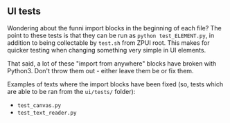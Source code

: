 ## UI tests

Wondering about the funni import blocks in the beginning of each file?
The point to these tests is that they can be run as `python test_ELEMENT.py`,
in addition to being collectable by `test.sh` from ZPUI root.
This makes for quicker testing when changing something very simple in UI elements.

That said, a lot of these "import from anywhere" blocks have broken with Python3.
Don't throw them out - either leave them be or fix them.

Examples of texts where the import blocks have been fixed
(so, tests which are able to be ran from the `ui/tests/` folder):

* `test_canvas.py`
* `test_text_reader.py`
